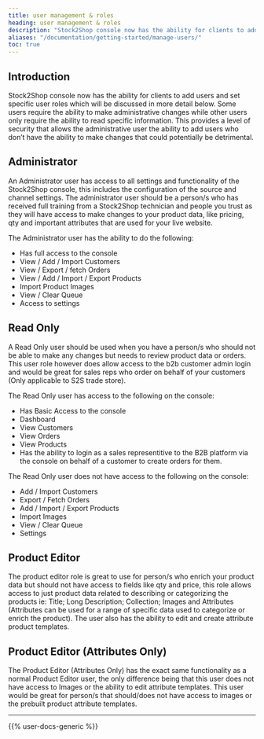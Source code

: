 ```yaml
---
title: user management & roles
heading: user management & roles
description: "Stock2Shop console now has the ability for clients to add users and set specific user roles, namely Administrator & User roles."
aliases: "/documentation/getting-started/manage-users/"
toc: true
---
```


## Introduction

Stock2Shop console now has the ability for clients to add users and set specific user roles which will be discussed in more detail below. Some users require the ability to make administrative changes while other users only require the ability to read specific information. This provides a level of security that allows the administrative user the ability to add users who don’t have the ability to make changes that could potentially be detrimental.

  

## Administrator

An Administrator user has access to all settings and functionality of the Stock2Shop console, this includes the configuration of the source and channel settings. The administrator user should be a person/s who has received full training from a Stock2Shop technician and people you trust as they will have access to make changes to your product data, like pricing, qty and important attributes that are used for your live website.

The Administrator user has the ability to do the following:

*   Has full access to the console
*   View / Add / Import Customers
*   View / Export / fetch Orders
*   View / Add / Import / Export Products
*   Import Product Images
*   View / Clear Queue
*   Access to settings

  

## Read Only

A Read Only user should be used when you have a person/s who should not be able to make any changes but needs to review product data or orders. This user role however does allow access to the b2b customer admin login and would be great for sales reps who order on behalf of your customers (Only applicable to S2S trade store).

The Read Only user has access to the following on the console:

*   Has Basic Access to the console
*   Dashboard
*   View Customers
*   View Orders
*   View Products
*   Has the ability to login as a sales representitive to the B2B platform via the console on behalf of a customer to create orders for them.

The Read Only user does not have access to the following on the console:

*   Add / Import Customers
*   Export / Fetch Orders
*   Add / Import / Export Products
*   Import Images
*   View / Clear Queue
*   Settings

  

## Product Editor

The product editor role is great to use for person/s who enrich your product data but should not have access to fields like qty and price, this role allows access to just product data related to describing or categorizing the products ie: Title; Long Description; Collection; Images and Attributes (Attributes can be used for a range of specific data used to categorize or enrich the product). The user also has the ability to edit and create attribute product templates.

  

## Product Editor (Attributes Only)

The Product Editor (Attributes Only) has the exact same functionality as a normal Product Editor user, the only difference being that this user does not have access to Images or the ability to edit attribute templates. This user would be great for person/s that should/does not have access to images or the prebuilt product attribute templates.


---

{{% user-docs-generic %}}